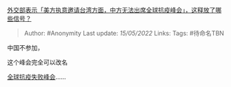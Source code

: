 [外交部表示「美方执意邀请台湾方面，中方无法出席全球抗疫峰会」，这释放了哪些信号？](https://www.zhihu.com/question/532656056/answer/2485415209)

> Author: #Anonymity
> Last update: *15/05/2022*
> Links:
> Tags: #待命名TBN

中国不参加，

这个峰会完全可以改名

[全球抗疫失败峰会](https://www.zhihu.com/search?q=%E5%85%A8%E7%90%83%E6%8A%97%E7%96%AB%E5%A4%B1%E8%B4%A5%E5%B3%B0%E4%BC%9A&search_source=Entity&hybrid_search_source=Entity&hybrid_search_extra=%7B%22sourceType%22%3A%22answer%22%2C%22sourceId%22%3A2485415209%7D)……
